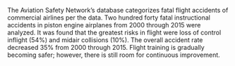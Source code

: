 The Aviation Safety Network’s database categorizes fatal flight accidents of commercial airlines per the data. Two hundred forty fatal instructional accidents in piston engine airplanes from 2000 through 2015 were analyzed. It was found that the greatest risks in flight were loss of control inflight (54%) and midair collisions (10%). The overall accident rate decreased 35% from 2000 through 2015. Flight training is gradually becoming safer; however, there is still room for continuous improvement. 
